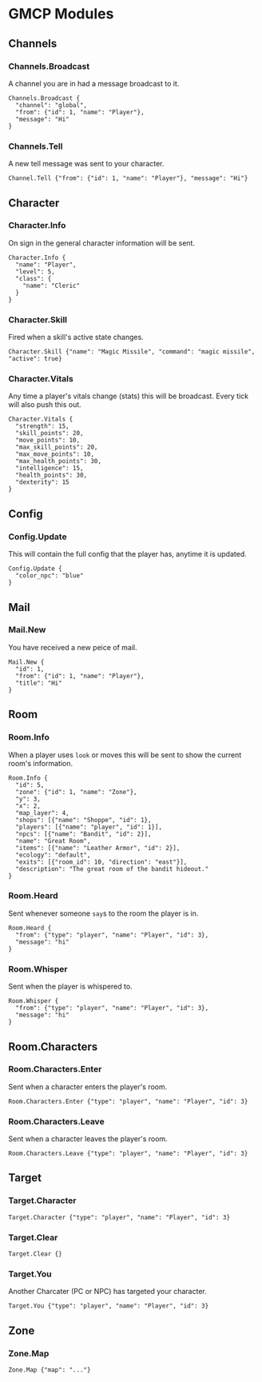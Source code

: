 # GMCP Modules

## Channels

### Channels.Broadcast

A channel you are in had a message broadcast to it.

```
Channels.Broadcast {
  "channel": "global",
  "from": {"id": 1, "name": "Player"},
  "message": "Hi"
}
```

### Channels.Tell

A new tell message was sent to your character.

```
Channel.Tell {"from": {"id": 1, "name": "Player"}, "message": "Hi"}
```

## Character

### Character.Info

On sign in the general character information will be sent.

```
Character.Info {
  "name": "Player",
  "level": 5,
  "class": {
    "name": "Cleric"
  }
}
```

### Character.Skill

Fired when a skill's active state changes.
```
Character.Skill {"name": "Magic Missile", "command": "magic missile", "active": true}
```

### Character.Vitals

Any time a player's vitals change (stats) this will be broadcast. Every tick will also push this out.

```
Character.Vitals {
  "strength": 15,
  "skill_points": 20,
  "move_points": 10,
  "max_skill_points": 20,
  "max_move_points": 10,
  "max_health_points": 30,
  "intelligence": 15,
  "health_points": 30,
  "dexterity": 15
}
```

## Config

### Config.Update

This will contain the full config that the player has, anytime it is updated.

```
Config.Update {
  "color_npc": "blue"
}
```

## Mail

### Mail.New

You have received a new peice of mail.

```
Mail.New {
  "id": 1,
  "from": {"id": 1, "name": "Player"},
  "title": "Hi"
}
```

## Room

### Room.Info

When a player uses `look` or moves this will be sent to show the current room's information.

```
Room.Info {
  "id": 5,
  "zone": {"id": 1, "name": "Zone"},
  "y": 3,
  "x": 2,
  "map_layer": 4,
  "shops": [{"name": "Shoppe", "id": 1},
  "players": [{"name": "player", "id": 1}],
  "npcs": [{"name": "Bandit", "id": 2}],
  "name": "Great Room",
  "items": [{"name": "Leather Armor", "id": 2}],
  "ecology": "default",
  "exits": [{"room_id": 10, "direction": "east"}],
  "description": "The great room of the bandit hideout."
}
```

### Room.Heard

Sent whenever someone `say`s to the room the player is in.

```
Room.Heard {
  "from": {"type": "player", "name": "Player", "id": 3},
  "message": "hi"
}
```

### Room.Whisper

Sent when the player is whispered to.

```
Room.Whisper {
  "from": {"type": "player", "name": "Player", "id": 3},
  "message": "hi"
}
```

## Room.Characters

### Room.Characters.Enter

Sent when a character enters the player's room.

```
Room.Characters.Enter {"type": "player", "name": "Player", "id": 3}
```

### Room.Characters.Leave

Sent when a character leaves the player's room.

```
Room.Characters.Leave {"type": "player", "name": "Player", "id": 3}
```

## Target

### Target.Character

```
Target.Character {"type": "player", "name": "Player", "id": 3}
```

### Target.Clear

```
Target.Clear {}
```

### Target.You

Another Charcater (PC or NPC) has targeted your character.

```
Target.You {"type": "player", "name": "Player", "id": 3}
```

## Zone

### Zone.Map

```
Zone.Map {"map": "..."}
```
